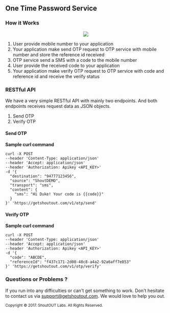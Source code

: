 ## One Time Password Service

### <a id="#rH"></a>How it Works

<div style="text-align:center"><img src ="http://developers.getshoutout.com/images/OTP_Service_Message_Flow.png" /></div>


1. User provide mobile number to your application
2. Your application make send OTP request to OTP service with mobile number and store the reference id received
3. OTP service send a SMS with a code to the mobile number
4. User provide the received code to your application
5. Your application make verify OTP request to OTP service with code and reference id and receive the verify status

### <a id="#rA"></a>RESTful API

We have a very simple RESTful API with mainly two endpoints. And both endpoints receives request data as JSON objects.

 1. Send OTP
 2. Verify OTP

#### <a id="#1"></a>Send OTP

**Sample curl command**

```curl
curl -X POST
--header 'Content-Type: application/json'
--header 'Accept: application/json'
--header 'Authorization: Apikey <API_KEY>'
-d '{
  "destination": "94777123456",
  "source": "ShoutDEMO",
  "transport": "sms",
  "content": {
    "sms": "Hi Duke! Your code is {{code}}"
  }
}' 'https://getshoutout.com/v1/otp/send'
```

#### <a id="#2"></a>Verify OTP

**Sample curl command**

```curl
curl -X POST
--header 'Content-Type: application/json'
--header 'Accept: application/json'
--header 'Authorization: Apikey <API_KEY>'
-d '{
  "code": "ABCDE",
  "referenceId": "f437c171-2d08-48c8-a4a2-92a6aff7e853"
}' 'https://getshoutout.com/v1/otp/verify'
```

### Questions or Problems ?

If you run into any difficulties or can't get something to work. Don't hesitate to contact us via <support@getshoutout.com>. We would love to help you out.

<small>Copyright © 2017. ShoutOUT Labs. All Rights Reserved.</small>